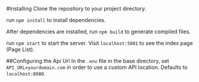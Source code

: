 #Installing
Clone the repository to your project directory.

run `npm install` to install dependencies.

After dependencies are installed, run `npm build` to generate compiled files.

run `npm start` to start the server. Visit `localhost:5001` to see the index page (Page List).


##Configuring the Api Url
In the `.env` file in the base directory, set `API_URL=yourdomain.com` in order to use a custom API location. Defaults to `localhost:8080`.